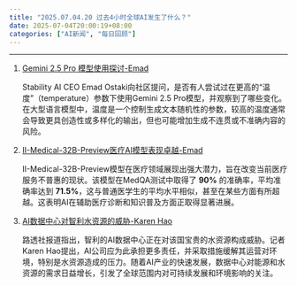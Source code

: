 ```yaml
---
title: "2025.07.04.20 过去4小时全球AI发生了什么？"
date: 2025-07-04T20:00:19+08:00
categories: ["AI新闻", "每日回顾"]
---
```


---

1.  [Gemini 2.5 Pro 模型使用探讨-Emad](https://x.com/EMostaque/status/1941081105677119670)

    Stability AI CEO Emad Ostaki向社区提问，是否有人尝试过在更高的“温度”（temperature）参数下使用Gemini 2.5 Pro模型，并观察到了哪些变化。在大型语言模型中，温度是一个控制生成文本随机性的参数，较高的温度通常会导致更具创造性或多样化的输出，但也可能增加生成不连贯或不准确内容的风险。

2.  [II-Medical-32B-Preview医疗AI模型表现卓越-Emad](https://x.com/EMostaque/status/1941080651182256461)

    II-Medical-32B-Preview模型在医疗领域展现出强大潜力，旨在改变当前医疗服务不普惠的现状。该模型在MedQA测试中取得了 **90%** 的准确率，平均准确率达到 **71.5%**，这与普通医学生的平均水平相似，甚至在某些方面有所超越。这表明AI在辅助医疗诊断和知识普及方面正取得显著进展。

3.  [AI数据中心对智利水资源的威胁-Karen Hao](https://x.com/_KarenHao/status/1941053115605962957)

    路透社报道指出，智利的AI数据中心正在对该国宝贵的水资源构成威胁。记者Karen Hao提出，AI公司应为此承担更多责任，并采取措施缓解其运营对环境，特别是水资源造成的压力。随着AI产业的快速发展，数据中心对能源和水资源的需求日益增长，引发了全球范围内对可持续发展和环境影响的关注。